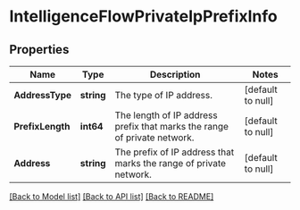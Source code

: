 # IntelligenceFlowPrivateIpPrefixInfo

## Properties
Name | Type | Description | Notes
------------ | ------------- | ------------- | -------------
**AddressType** | **string** | The type of IP address.  | [default to null]
**PrefixLength** | **int64** | The length of IP address prefix that marks the range of private network.  | [default to null]
**Address** | **string** | The prefix of IP address that marks the range of private network.  | [default to null]

[[Back to Model list]](../README.md#documentation-for-models) [[Back to API list]](../README.md#documentation-for-api-endpoints) [[Back to README]](../README.md)

